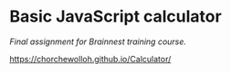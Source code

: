# Basic JavaScript calculator

*Final assignment for Brainnest training course.*

  https://chorchewolloh.github.io/Calculator/
